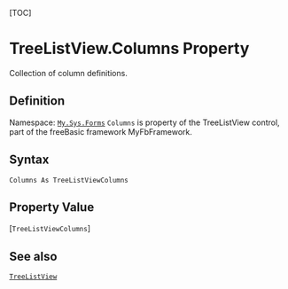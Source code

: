[TOC]
# TreeListView.Columns Property
Collection of column definitions.
## Definition
Namespace: [`My.Sys.Forms`](My.Sys.Forms.md)
`Columns` is property of the TreeListView control, part of the freeBasic framework MyFbFramework.
## Syntax
```freeBasic
Columns As TreeListViewColumns
```
## Property Value
[`TreeListViewColumns`]
## See also
[`TreeListView`](TreeListView.md)
